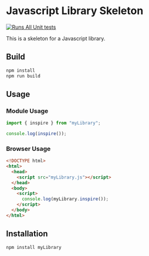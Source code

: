 # Javascript Library Skeleton

[![Runs All Unit tests](https://github.com/cesargb/javascript-library-skeleton/actions/workflows/test.yml/badge.svg)](https://github.com/cesargb/javascript-library-skeleton/actions/workflows/test.yml)

This is a skeleton for a Javascript library.

## Build

```bash
npm install
npm run build
```

## Usage

### Module Usage

```javascript
import { inspire } from "myLibrary";

console.log(inspire());
```

### Browser Usage

```html
<!DOCTYPE html>
<html>
  <head>
    <script src="myLibrary.js"></script>
  </head>
  <body>
    <script>
      console.log(myLibrary.inspire());
    </script>
  </body>
</html>
```

## Installation

```bash
npm install myLibrary
```
